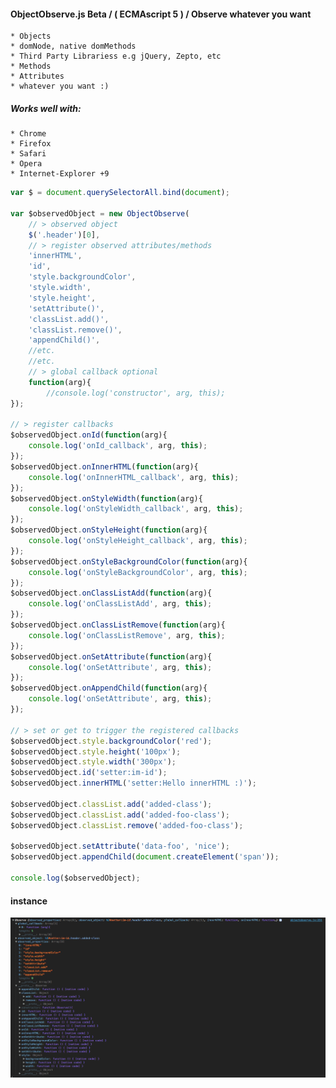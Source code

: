 #### ObjectObserve.js Beta / ( ECMAscript 5 ) / Observe whatever you want
    * Objects
    * domNode, native domMethods
    * Third Party Librariess e.g jQuery, Zepto, etc
    * Methods
    * Attributes
    * whatever you want :)

##### Works well with:
    * Chrome
    * Firefox
    * Safari
    * Opera
    * Internet-Explorer +9

````js
var $ = document.querySelectorAll.bind(document);

var $observedObject = new ObjectObserve(
    // > observed object
    $('.header')[0],
    // > register observed attributes/methods
    'innerHTML',
    'id',
    'style.backgroundColor',
    'style.width',
    'style.height',
    'setAttribute()',
    'classList.add()',
    'classList.remove()',
    'appendChild()',
    //etc.
    //etc.
    // > global callback optional
    function(arg){
        //console.log('constructor', arg, this);
});

// > register callbacks
$observedObject.onId(function(arg){
    console.log('onId_callback', arg, this);
});
$observedObject.onInnerHTML(function(arg){
    console.log('onInnerHTML_callback', arg, this);
});
$observedObject.onStyleWidth(function(arg){
    console.log('onStyleWidth_callback', arg, this);
});
$observedObject.onStyleHeight(function(arg){
    console.log('onStyleHeight_callback', arg, this);
});
$observedObject.onStyleBackgroundColor(function(arg){
    console.log('onStyleBackgroundColor', arg, this);
});
$observedObject.onClassListAdd(function(arg){
    console.log('onClassListAdd', arg, this);
});
$observedObject.onClassListRemove(function(arg){
    console.log('onClassListRemove', arg, this);
});
$observedObject.onSetAttribute(function(arg){
    console.log('onSetAttribute', arg, this);
});
$observedObject.onAppendChild(function(arg){
    console.log('onSetAttribute', arg, this);
});

// > set or get to trigger the registered callbacks
$observedObject.style.backgroundColor('red');
$observedObject.style.height('100px');
$observedObject.style.width('300px');
$observedObject.id('setter:im-id');
$observedObject.innerHTML('setter:Hello innerHTML :)');

$observedObject.classList.add('added-class');
$observedObject.classList.add('added-foo-class');
$observedObject.classList.remove('added-foo-class');

$observedObject.setAttribute('data-foo', 'nice');
$observedObject.appendChild(document.createElement('span'));

console.log($observedObject);
````

#### instance

![instance](https://raw.githubusercontent.com/SerkanSipahi/objectobserve/master/instance.png)

